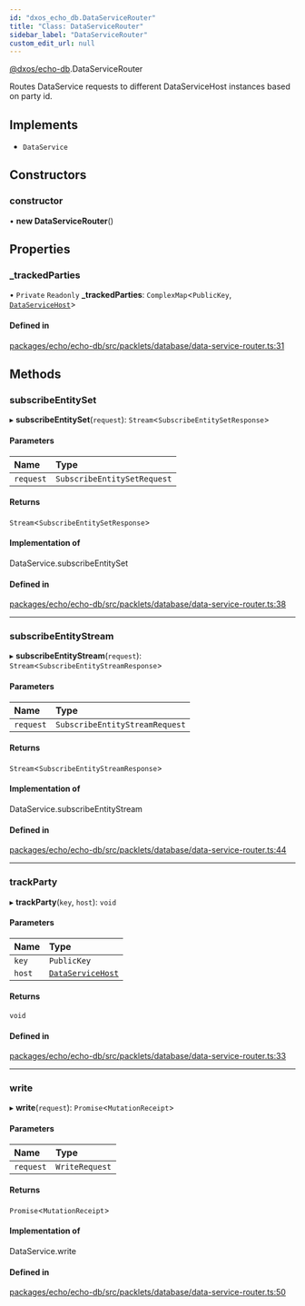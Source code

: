 ```yaml
---
id: "dxos_echo_db.DataServiceRouter"
title: "Class: DataServiceRouter"
sidebar_label: "DataServiceRouter"
custom_edit_url: null
---
```


[@dxos/echo-db](../modules/dxos_echo_db.md).DataServiceRouter

Routes DataService requests to different DataServiceHost instances based on party id.

## Implements

- `DataService`

## Constructors

### constructor

• **new DataServiceRouter**()

## Properties

### \_trackedParties

• `Private` `Readonly` **\_trackedParties**: `ComplexMap`<`PublicKey`, [`DataServiceHost`](dxos_echo_db.DataServiceHost.md)\>

#### Defined in

[packages/echo/echo-db/src/packlets/database/data-service-router.ts:31](https://github.com/dxos/protocols/blob/c793f0fed/packages/echo/echo-db/src/packlets/database/data-service-router.ts#L31)

## Methods

### subscribeEntitySet

▸ **subscribeEntitySet**(`request`): `Stream`<`SubscribeEntitySetResponse`\>

#### Parameters

| Name | Type |
| :------ | :------ |
| `request` | `SubscribeEntitySetRequest` |

#### Returns

`Stream`<`SubscribeEntitySetResponse`\>

#### Implementation of

DataService.subscribeEntitySet

#### Defined in

[packages/echo/echo-db/src/packlets/database/data-service-router.ts:38](https://github.com/dxos/protocols/blob/c793f0fed/packages/echo/echo-db/src/packlets/database/data-service-router.ts#L38)

___

### subscribeEntityStream

▸ **subscribeEntityStream**(`request`): `Stream`<`SubscribeEntityStreamResponse`\>

#### Parameters

| Name | Type |
| :------ | :------ |
| `request` | `SubscribeEntityStreamRequest` |

#### Returns

`Stream`<`SubscribeEntityStreamResponse`\>

#### Implementation of

DataService.subscribeEntityStream

#### Defined in

[packages/echo/echo-db/src/packlets/database/data-service-router.ts:44](https://github.com/dxos/protocols/blob/c793f0fed/packages/echo/echo-db/src/packlets/database/data-service-router.ts#L44)

___

### trackParty

▸ **trackParty**(`key`, `host`): `void`

#### Parameters

| Name | Type |
| :------ | :------ |
| `key` | `PublicKey` |
| `host` | [`DataServiceHost`](dxos_echo_db.DataServiceHost.md) |

#### Returns

`void`

#### Defined in

[packages/echo/echo-db/src/packlets/database/data-service-router.ts:33](https://github.com/dxos/protocols/blob/c793f0fed/packages/echo/echo-db/src/packlets/database/data-service-router.ts#L33)

___

### write

▸ **write**(`request`): `Promise`<`MutationReceipt`\>

#### Parameters

| Name | Type |
| :------ | :------ |
| `request` | `WriteRequest` |

#### Returns

`Promise`<`MutationReceipt`\>

#### Implementation of

DataService.write

#### Defined in

[packages/echo/echo-db/src/packlets/database/data-service-router.ts:50](https://github.com/dxos/protocols/blob/c793f0fed/packages/echo/echo-db/src/packlets/database/data-service-router.ts#L50)
